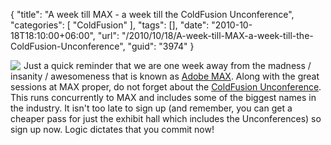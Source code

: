{
	"title": "A week till MAX - a week till the ColdFusion Unconference",
	"categories": [
		"ColdFusion"
	],
	"tags": [],
	"date": "2010-10-18T18:10:00+06:00",
	"url": "/2010/10/18/A-week-till-MAX-a-week-till-the-ColdFusion-Unconference",
	"guid": "3974"
}

<img src="http://www.raymondcamden.com/images/cfjedi/max.png" align="left" style="margin-right: 5px" /> Just a quick reminder that we are one week away from the madness / insanity / awesomeness that is known as <a href="http://max.adobe.com/">Adobe MAX</a>. Along with the great sessions at MAX proper, do not forget about the <a href="http://www.raymondcamden.com/page.cfm/ColdFusion-Unconference">ColdFusion Unconference</a>. This runs concurrently to MAX and includes some of the biggest names in the industry. It isn't too late to sign up (and remember, you can get a cheaper pass for just the exhibit hall which includes the Unconferences) so sign up now. Logic dictates that you commit now!